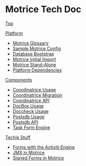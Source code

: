 # Motrice Tech Doc

[Top](000top.md)

[Platform]()

  * [Motrice Glossary](MotriceGlossary.md)
  * [Sample Motrice Config](MotriceSampleConfig.md)
  * [Database Bootstrap](BootStrapMotriceDb.md)
  * [Motrice Initial Import](MigrationPackages.md)
  * [Motrice Stand-Alone](MotriceStandAlone.md)
  * [Platform Dependencies](PlatformDependencies.md)

[Components]()

  * [Coordinatrice Usage](CoordinatriceGetStarted.md)
  * [Coordinatrice Migration](MigratriceGetStarted.md)
  * [Coordinatrice API](CoordinatriceApi.md)
  * [DocBox Usage](DocBoxGetStarted.md)
  * [Doccheck Usage](DoccheckGetStarted.md)
  * [Postxdb Usage](PostxdbRef.md)
  * [Postxdb API](PostxdbApi.md)
  * [Task Form Engine](MotriceTaskFormEngine.md)

[Techie Stuff]()

  * [Forms with the Activiti Engine](MotriceFormsWithActiviti.md)
  * [JMX in Motrice](JmxIntro.md)
  * [Signed Forms in Motrice](MotriceSignedForms.md)
